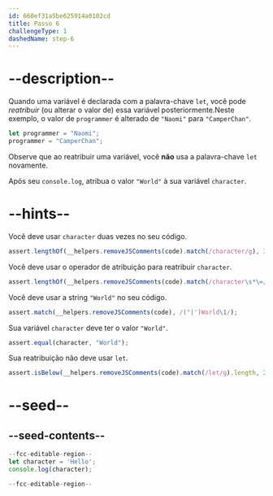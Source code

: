```yaml
---
id: 660ef31a5be625914a0102cd
title: Passo 6
challengeType: 1
dashedName: step-6
---
```


# --description--

Quando uma variável é declarada com a palavra-chave `let`, você pode <dfn>reatribuir</dfn> (ou alterar o valor de) essa variável posteriormente.Neste exemplo, o valor de `programmer` é alterado de `"Naomi"` para `"CamperChan"`.

```js
let programmer = "Naomi";
programmer = "CamperChan";
```

Observe que ao reatribuir uma variável, você **não** usa a palavra-chave `let` novamente.

Após seu `console.log`, atribua o valor `"World"` à sua variável `character`.

# --hints--

Você deve usar `character` duas vezes no seu código.

```js
assert.lengthOf(__helpers.removeJSComments(code).match(/character/g), 3);
```

Você deve usar o operador de atribuição para reatribuir `character`.

```js
assert.lengthOf(__helpers.removeJSComments(code).match(/character\s*\=/g), 2);
```

Você deve usar a string `"World"` no seu código.

```js
assert.match(__helpers.removeJSComments(code), /("|')World\1/);
```

Sua variável `character` deve ter o valor `"World"`.

```js
assert.equal(character, "World");
```

Sua reatribuição não deve usar `let`.

```js
assert.isBelow(__helpers.removeJSComments(code).match(/let/g).length, 2);
```


# --seed--

## --seed-contents--

```js
--fcc-editable-region--
let character = 'Hello';
console.log(character);

--fcc-editable-region--
```
